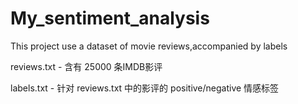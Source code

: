 # My_sentiment_analysis
This project use a dataset of movie reviews,accompanied by labels  

reviews.txt - 含有 25000 条IMDB影评  

labels.txt - 针对 reviews.txt 中的影评的 positive/negative 情感标签
